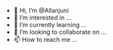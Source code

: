 - 👋 Hi, I’m @Allanjuni
- 👀 I’m interested in ...
- 🌱 I’m currently learning ...
- 💞️ I’m looking to collaborate on ...
- 📫 How to reach me ...

<!---
Allanjuni/Allanjuni is a ✨ special ✨ repository because its `README.md` (this file) appears on your GitHub profile.
You can click the Preview link to take a look at your changes.
--->
